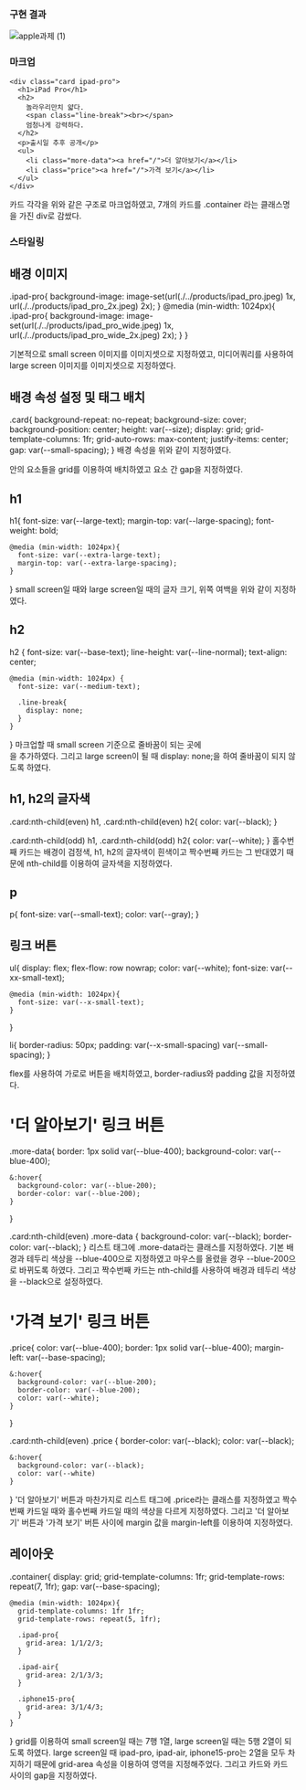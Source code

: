### 구현 결과
![apple과제 (1)](https://github.com/Suubiin/homework/assets/127467411/e3aaac7c-6178-4876-90b2-628fda84e322)

### 마크업
  <!-- ipad-pro -->
    <div class="card ipad-pro">
      <h1>iPad Pro</h1>
      <h2>
        놀라우리만치 얇다.
        <span class="line-break"><br></span>
        엄청나게 강력하다.
      </h2>
      <p>출시일 추후 공개</p>
      <ul>
        <li class="more-data"><a href="/">더 알아보기</a></li>
        <li class="price"><a href="/">가격 보기</a></li>
      </ul>
    </div>

카드 각각을 위와 같은 구조로 마크업하였고, 7개의 카드를 .container 라는 클래스명을 가진 div로 감쌌다.

### 스타일링
## 배경 이미지

  .ipad-pro{
    background-image: image-set(url(./../products/ipad_pro.jpeg) 1x, 
                                url(./../products/ipad_pro_2x.jpeg) 2x);
  }
  @media (min-width: 1024px){
    .ipad-pro{
      background-image: image-set(url(./../products/ipad_pro_wide.jpeg) 1x, 
                                  url(./../products/ipad_pro_wide_2x.jpeg) 2x);
    }
  }

기본적으로 small screen 이미지를 이미지셋으로 지정하였고, 미디어쿼리를 사용하여 large screen 이미지를 이미지셋으로 지정하였다.

## 배경 속성 설정 및 태그 배치
  .card{
    background-repeat: no-repeat;
    background-size: cover;
    background-position: center;
    height: var(--size);
    display: grid;
    grid-template-columns: 1fr;
    grid-auto-rows: max-content;
    justify-items: center;
    gap: var(--small-spacing);
  }
배경 속성을 위와 같이 지정하였다.
<div> 안의 요소들을 grid를 이용하여 배치하였고 요소 간 gap을 지정하였다.

## h1
  h1{
    font-size: var(--large-text);
    margin-top: var(--large-spacing);
    font-weight: bold;
    
    @media (min-width: 1024px){
      font-size: var(--extra-large-text);
      margin-top: var(--extra-large-spacing);
    }
  }
small screen일 때와 large screen일 때의 글자 크기, 위쪽 여백을 위와 같이 지정하였다.

## h2
  h2 {
    font-size: var(--base-text);
    line-height: var(--line-normal);
    text-align: center;
    
    @media (min-width: 1024px) {
      font-size: var(--medium-text);
      
      .line-break{
        display: none;
      }
    }
  }
마크업할 때 small screen 기준으로 줄바꿈이 되는 곳에 
  <span class="line-break"><br></span> 
을 추가하였다. 그리고 large screen이 될 때 display: none;을 하여 줄바꿈이 되지 않도록 하였다.

## h1, h2의 글자색
  .card:nth-child(even) h1, .card:nth-child(even) h2{
    color: var(--black);
  }

  .card:nth-child(odd) h1, .card:nth-child(odd) h2{
    color: var(--white);
  }
홀수번째 카드는 배경이 검정색, h1, h2의 글자색이 흰색이고 짝수번째 카드는 그 반대였기 때문에 nth-child를 이용하여 글자색을 지정하였다.

## p
  p{
    font-size: var(--small-text);
    color: var(--gray);
  }

## 링크 버튼
  ul{
    display: flex;
    flex-flow: row nowrap;
    color: var(--white);
    font-size: var(--xx-small-text);

    @media (min-width: 1024px){
      font-size: var(--x-small-text);
    }
  }

  li{
    border-radius: 50px;
    padding: var(--x-small-spacing) var(--small-spacing);
  }

flex를 사용하여 가로로 버튼을 배치하였고, border-radius와 padding 값을 지정하였다.

# '더 알아보기' 링크 버튼
  .more-data{
    border: 1px solid var(--blue-400);
    background-color: var(--blue-400);
    
    &:hover{
      background-color: var(--blue-200);
      border-color: var(--blue-200);
    }
  }

  .card:nth-child(even) .more-data {
    background-color: var(--black);
    border-color: var(--black);
  }
리스트 태그에 .more-data라는 클래스를 지정하였다. 기본 배경과 테두리 색상을 --blue-400으로 지정하였고 마우스를 올렸을 경우 --blue-200으로 바뀌도록 하였다.
그리고 짝수번째 카드는 nth-child를 사용하여 배경과 테두리 색상을 --black으로 설정하였다.

# '가격 보기' 링크 버튼
  .price{
    color: var(--blue-400);
    border: 1px solid var(--blue-400);
    margin-left: var(--base-spacing);

    &:hover{
      background-color: var(--blue-200);
      border-color: var(--blue-200);
      color: var(--white);
    }
  }

  .card:nth-child(even) .price {
    border-color: var(--black);
    color: var(--black);

    &:hover{
      background-color: var(--black);
      color: var(--white)
    }
  }
'더 알아보기' 버튼과 마찬가지로 리스트 태그에 .price라는 클래스를 지정하였고 짝수번째 카드일 때와 홀수번째 카드일 때의 색상을 다르게 지정하였다.
그리고 '더 알아보기' 버튼과 '가격 보기' 버튼 사이에 margin 값을 margin-left를 이용하여 지정하였다.

## 레이아웃
  .container{
    display: grid;
    grid-template-columns: 1fr;
    grid-template-rows: repeat(7, 1fr);
    gap: var(--base-spacing);

    @media (min-width: 1024px){
      grid-template-columns: 1fr 1fr;
      grid-template-rows: repeat(5, 1fr);

      .ipad-pro{
        grid-area: 1/1/2/3;
      }
    
      .ipad-air{
        grid-area: 2/1/3/3;
      }
    
      .iphone15-pro{
        grid-area: 3/1/4/3;
      }
    }
  }
grid를 이용하여 small screen일 때는 7행 1열, large screen일 때는 5행 2열이 되도록 하였다. 
large screen일 때 ipad-pro, ipad-air, iphone15-pro는 2열을 모두 차지하기 때문에 grid-area 속성을 이용하여 영역을 지정해주었다. 
그리고 카드와 카드 사이의 gap을 지정하였다.
